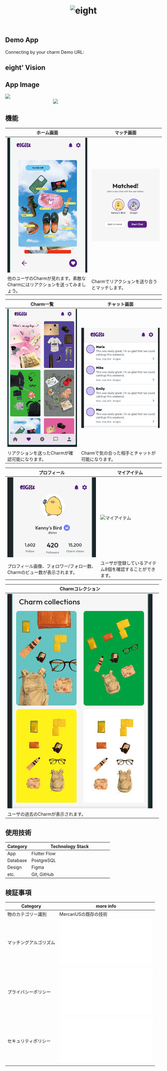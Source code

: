 <!-- header -->
<h1 align="center">
    <img src="https://storage.googleapis.com/flutterflow-io-6f20.appspot.com/teams/CHZs7LSoNO8ZEIbYf7UE/assets/x09bhggwo99a/eight.png" alt="eight" width="200" height="200" />
</h1>
<br>

## Demo App
Connecting by your charm
Demo URL: 

## eight' Vision


## App Image
<p>
    <img align="left" width="350" src="https://storage.googleapis.com/flutterflow-io-6f20.appspot.com/teams/CHZs7LSoNO8ZEIbYf7UE/assets/ztapxa0mcse5/image2.png" />
</p>

<p>
    <img align="right" width="350" src="https://storage.googleapis.com/flutterflow-io-6f20.appspot.com/teams/CHZs7LSoNO8ZEIbYf7UE/assets/3tlgb8ma4uh2/image1.png" />
</p>
<br>


## 機能
| ホーム画面 | マッチ画面 |
| ---- | ---- |
| ![ホーム画面](./img/pic5.png) | ![マッチ画面](./img/pic6.png) |
| 他のユーザのCharmが見れます。素敵なCharmにはリアクションを送ってみましょう。 | Charmでリアクションを送り合うとマッチします。 |

| Charm一覧 | チャット画面 |
| ---- | ---- |
| ![charm一覧](./img/pic4.png) | ![チャット画面](./img/pic3.png) |
| リアクションを送ったCharmが確認可能になります。 | Charmで気の合った相手とチャットが可能になります。 |

| プロフィール | マイアイテム |
| ---- | ---- |
| ![プロフィール画面](./img/pic1.png) | ![マイアイテム]() |
| プロフィール画像、フォロワー/フォロー数、Charmのビュー数が表示されます。 | ユーザが登録しているアイテム8個を確認することができます。 |

| Charmコレクション |  |
| ---- | ---- |
| ![charmコレクション](./img/pic2.png) |  |
| ユーザの過去のCharmが表示されます。 |  |


## 使用技術
| Category          | Technology Stack                                     |
| ----------------- | --------------------------------------------------   |
| App　　           |  Flutter Flow　　　　　　　　　　　　                  |
| Database          | PostgreSQL                                           |
| Design            | Figma                                                |
| etc.              | Git, GitHub                                          |


## 検証事項
| Category | more info |
| -------- | ---------------- |
| 物のカテゴリー識別 | MercariUSの既存の技術 |
| マッチングアルゴリズム | ![Algorithm詳細](./Algorithm.md) |
| プライバシーポリシー | ![PrivacyPolicy](./PrivacyPolicy.md) |
| セキュリティポリシー | ![SecurityPolicy](./SecurityPolicy.md) |